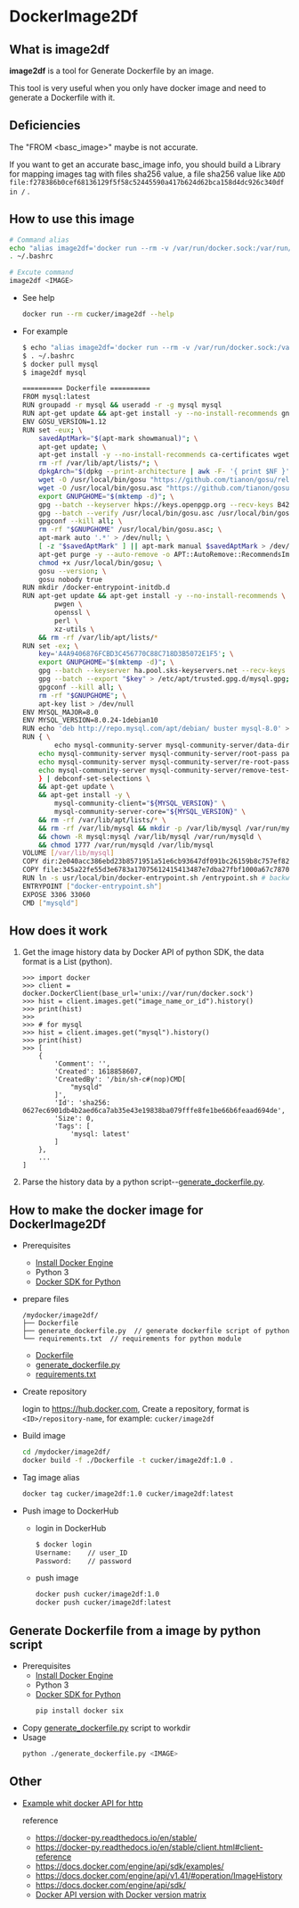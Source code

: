 # DockerImage2Df

## What is image2df
**image2df** is a tool for Generate Dockerfile by an image.

This tool is very useful when you only have docker image and need to generate a Dockerfile with it.

## Deficiencies
The "FROM \<basc_image>" maybe is not accurate.

If you want to get an accurate basc_image info, you should build a Library for mapping images tag with files sha256 value, a file sha256 value like `ADD file:f278386b0cef68136129f5f58c52445590a417b624d62bca158d4dc926c340df in /`  .

## How to use this image
```bash
# Command alias
echo "alias image2df='docker run --rm -v /var/run/docker.sock:/var/run/docker.sock cucker/image2df'" >> ~/.bashrc
. ~/.bashrc

# Excute command
image2df <IMAGE>
```

* See help
    ```bash
    docker run --rm cucker/image2df --help
    ```

* For example
    ```bash
    $ echo "alias image2df='docker run --rm -v /var/run/docker.sock:/var/run/docker.sock cucker/image2df'" >> ~/.bashrc
    $ . ~/.bashrc
    $ docker pull mysql
    $ image2df mysql

    ========== Dockerfile ==========
    FROM mysql:latest
    RUN groupadd -r mysql && useradd -r -g mysql mysql
    RUN apt-get update && apt-get install -y --no-install-recommends gnupg dirmngr && rm -rf /var/lib/apt/lists/*
    ENV GOSU_VERSION=1.12
    RUN set -eux; \
        savedAptMark="$(apt-mark showmanual)"; \
        apt-get update; \
        apt-get install -y --no-install-recommends ca-certificates wget; \
        rm -rf /var/lib/apt/lists/*; \
        dpkgArch="$(dpkg --print-architecture | awk -F- '{ print $NF }')"; \
        wget -O /usr/local/bin/gosu "https://github.com/tianon/gosu/releases/download/$GOSU_VERSION/gosu-$dpkgArch"; \
        wget -O /usr/local/bin/gosu.asc "https://github.com/tianon/gosu/releases/download/$GOSU_VERSION/gosu-$dpkgArch.asc"; \
        export GNUPGHOME="$(mktemp -d)"; \
        gpg --batch --keyserver hkps://keys.openpgp.org --recv-keys B42F6819007F00F88E364FD4036A9C25BF357DD4; \
        gpg --batch --verify /usr/local/bin/gosu.asc /usr/local/bin/gosu; \
        gpgconf --kill all; \
        rm -rf "$GNUPGHOME" /usr/local/bin/gosu.asc; \
        apt-mark auto '.*' > /dev/null; \
        [ -z "$savedAptMark" ] || apt-mark manual $savedAptMark > /dev/null; \
        apt-get purge -y --auto-remove -o APT::AutoRemove::RecommendsImportant=false; \
        chmod +x /usr/local/bin/gosu; \
        gosu --version; \
        gosu nobody true
    RUN mkdir /docker-entrypoint-initdb.d
    RUN apt-get update && apt-get install -y --no-install-recommends \
            pwgen \
            openssl \
            perl \
            xz-utils \
        && rm -rf /var/lib/apt/lists/*
    RUN set -ex; \
        key='A4A9406876FCBD3C456770C88C718D3B5072E1F5'; \
        export GNUPGHOME="$(mktemp -d)"; \
        gpg --batch --keyserver ha.pool.sks-keyservers.net --recv-keys "$key"; \
        gpg --batch --export "$key" > /etc/apt/trusted.gpg.d/mysql.gpg; \
        gpgconf --kill all; \
        rm -rf "$GNUPGHOME"; \
        apt-key list > /dev/null
    ENV MYSQL_MAJOR=8.0
    ENV MYSQL_VERSION=8.0.24-1debian10
    RUN echo 'deb http://repo.mysql.com/apt/debian/ buster mysql-8.0' > /etc/apt/sources.list.d/mysql.list
    RUN { \
            echo mysql-community-server mysql-community-server/data-dir select ''; \
        echo mysql-community-server mysql-community-server/root-pass password ''; \
        echo mysql-community-server mysql-community-server/re-root-pass password ''; \
        echo mysql-community-server mysql-community-server/remove-test-db select false; \
        } | debconf-set-selections \
        && apt-get update \
        && apt-get install -y \
            mysql-community-client="${MYSQL_VERSION}" \
            mysql-community-server-core="${MYSQL_VERSION}" \
        && rm -rf /var/lib/apt/lists/* \
        && rm -rf /var/lib/mysql && mkdir -p /var/lib/mysql /var/run/mysqld \
        && chown -R mysql:mysql /var/lib/mysql /var/run/mysqld \
        && chmod 1777 /var/run/mysqld /var/lib/mysql
    VOLUME [/var/lib/mysql]
    COPY dir:2e040acc386ebd23b8571951a51e6cb93647df091bc26159b8c757ef82b3fcda in /etc/mysql/
    COPY file:345a22fe55d3e6783a17075612415413487e7dba27fbf1000a67c7870364b739 in /usr/local/bin/
    RUN ln -s usr/local/bin/docker-entrypoint.sh /entrypoint.sh # backwards compat
    ENTRYPOINT ["docker-entrypoint.sh"]
    EXPOSE 3306 33060
    CMD ["mysqld"]
    ```

## How does it work
1. Get the image history data by Docker API of python SDK, the data format is a List (python).
    ```
    >>> import docker
    >>> client = docker.DockerClient(base_url='unix://var/run/docker.sock')
    >>> hist = client.images.get("image_name_or_id").history()
    >>> print(hist)
    >>> 
    >>> # for mysql 
    >>> hist = client.images.get("mysql").history()
    >>> print(hist)
    >>> [
        {
            'Comment': '',
            'Created': 1618858607,
            'CreatedBy': '/bin/sh-c#(nop)CMD[
                "mysqld"
            ]',
            'Id': 'sha256: 0627ec6901db4b2aed6ca7ab35e43e19838ba079fffe8fe1be66b6feaad694de',
            'Size': 0,
            'Tags': [
                'mysql: latest'
            ]
        },
        ...
    ]
    ```
2. Parse the history data by a python script--[generate_dockerfile.py](py/generate_dockerfile.py).

## How to make the docker image for DockerImage2Df 
* Prerequisites
    * [Install Docker Engine](https://docs.docker.com/engine/install/)
    * Python 3
    * [Docker SDK for Python](https://docker-py.readthedocs.io/en/stable/)
    

* prepare files
    ```text
    /mydocker/image2df/
    ├── Dockerfile
    ├── generate_dockerfile.py  // generate dockerfile script of python
    └── requirements.txt  // requirements for python module
    ```
    * [Dockerfile](docker/Dockerfile)
    * [generate_dockerfile.py](py/generate_dockerfile.py)
    * [requirements.txt](py/generate_dockerfile.py)

* Create repository
    
    login to https://hub.docker.com, Create a repository, format is `<ID>/repository-name`, for example: `cucker/image2df`
    
* Build image
    ```bash
    cd /mydocker/image2df/
    docker build -f ./Dockerfile -t cucker/image2df:1.0 .
    ```
* Tag image alias
    ```bash
    docker tag cucker/image2df:1.0 cucker/image2df:latest
    ```
* Push image to DockerHub
    * login in DockerHub
        ```bash
        $ docker login  
        Username:    // user_ID
        Password:    // password
        ```
    
    * push image
        ```bash
        docker push cucker/image2df:1.0
        docker push cucker/image2df:latest
        ```

## Generate Dockerfile from a image by python script
* Prerequisites
    * [Install Docker Engine](https://docs.docker.com/engine/install/)
    * Python 3
    * [Docker SDK for Python](https://docker-py.readthedocs.io/en/stable/)
        ```bash
        pip install docker six
        ```
* Copy [generate_dockerfile.py](py/generate_dockerfile.py) script to workdir
* Usage
    ```bash
    python ./generate_dockerfile.py <IMAGE>
    ```

## Other
* [Example whit docker API for http](doc/api_for_http_test.md)

    reference
    * https://docker-py.readthedocs.io/en/stable/
    * https://docker-py.readthedocs.io/en/stable/client.html#client-reference
    * https://docs.docker.com/engine/api/sdk/examples/
    * https://docs.docker.com/engine/api/v1.41/#operation/ImageHistory
    * https://docs.docker.com/engine/api/sdk/
    * [Docker API version with Docker version matrix](https://docs.docker.com/engine/api/#api-version-matrix)

